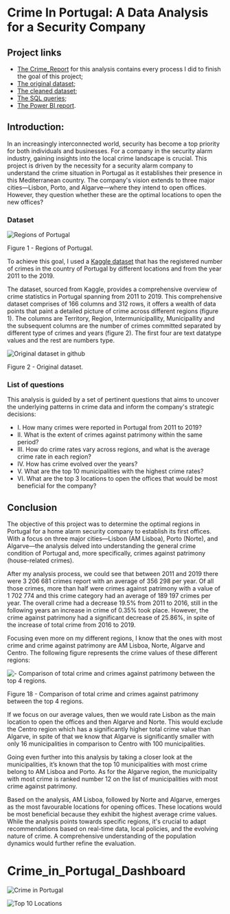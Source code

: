 # Crime In Portugal: A Data Analysis for a Security Company

## Project links
* [The Crime_Report](https://github.com/Melissa-Naldo/Crime_In_Portugal/blob/main/Crimes_Pt_Report.docx) for this analysis contains every process I did to finish the goal of this project;
* [The original dataset](https://github.com/Melissa-Naldo/Crime_In_Portugal/blob/main/portugal_crime_2011-2019%20-%20Raw.xlsx);
* [The cleaned dataset](https://github.com/Melissa-Naldo/Crime_In_Portugal/blob/main/portugal_crime_2011-2019_Organized.xlsx);
* [The SQL queries](https://github.com/Melissa-Naldo/Crime_In_Portugal/blob/main/SQL_Crime.sql);
* [The Power BI report](https://github.com/Melissa-Naldo/Crime_In_Portugal/blob/main/Crime_Report.pbix).

## Introduction:

In an increasingly interconnected world, security has become a top priority for both individuals and businesses. For a company in the security alarm industry, gaining insights into the local crime landscape is crucial. This project is driven by the necessity for a security alarm company to understand the crime situation in Portugal as it establishes their presence in this Mediterranean country. The company's vision extends to three major cities—Lisbon, Porto, and Algarve—where they intend to open offices. However, they question whether these are the optimal locations to open the new offices?

### Dataset

![Regions of Portugal](https://github.com/Melissa-Naldo/Crime_In_Portugal/blob/main/Images/Figure%201.png)

Figure 1 - Regions of Portugal.

To achieve this goal, I used a [Kaggle dataset](https://www.kaggle.com/datasets/sameerkulkarni91/portugal-crime-statistics-20112019?select=portugal_consolidated_2011-2019.xlsx) that has the registered number of crimes in the country of Portugal by different locations and from the year 2011 to the 2019.

The dataset, sourced from Kaggle, provides a comprehensive overview of crime statistics in Portugal spanning from 2011 to 2019. This comprehensive dataset comprises of 166 columns and 312 rows, it offers a wealth of data points that paint a detailed picture of crime across different regions (figure 1). The columns are Territory, Region, Intermunicipallity, Municipallity and the subsequent columns are the number of crimes committed separated by different type of crimes and years (figure 2). The first four are text datatype values and the rest are numbers type. 

![Original dataset in github](https://github.com/Melissa-Naldo/Crime_In_Portugal/blob/main/Images/Figure%202.png)

Figure 2 - Original dataset.

### List of questions

  This analysis is guided by a set of pertinent questions that aims to uncover the underlying patterns in crime data and inform the company's strategic decisions:
* I.	How many crimes were reported in Portugal from 2011 to 2019?
* II.	What is the extent of crimes against patrimony within the same period?
* III.	How do crime rates vary across regions, and what is the average crime rate in each region?
* IV.	How has crime evolved over the years?
* V.	What are the top 10 municipalities with the highest crime rates?
* VI.	What are the top 3 locations to open the offices that would be most beneficial for the company?

## Conclusion
The objective of this project was to determine the optimal regions in Portugal for a home alarm security company to establish its first offices. With a focus on three major cities—Lisbon (AM Lisboa), Porto (Norte), and Algarve—the analysis delved into understanding the general crime condition of Portugal and, more specifically, crimes against patrimony (house-related crimes).
  
After my analysis process, we could see that between 2011 and 2019 there were 3 206 681 crimes report with an average of 356 298 per year. Of all those crimes, more than half were crimes against patrimony with a value of 1 702 774 and this crime category had an average of 189 197 crimes per year. The overall crime had a decrease 19.5% from 2011 to 2016, still in the following years an increase in crime of 0.35% took place. However, the crime against patrimony had a significant decrease of 25.86%, in spite of the increase of total crime from 2016 to 2019. 
 
Focusing even more on my different regions, I know that the ones with most crime and crime against patrimony are AM Lisboa, Norte, Algarve and Centro. The following figure represents the crime values of these different regions:
 
![- Comparison of total crime and crimes against patrimony between the top 4 regions.](https://github.com/Melissa-Naldo/Crime_In_Portugal/blob/main/Images/Figure%2018.png)

Figure 18 - Comparison of total crime and crimes against patrimony between the top 4 regions.
	
If we focus on our average values, then we would rate Lisbon as the main location to open the offices and then Algarve and Norte. This would exclude the Centro region which has a significantly higher total crime value than Algarve, in spite of that we know that Algarve is significantly smaller with only 16 municipalities in comparison to Centro with 100 municipalities. 
  
Going even further into this analysis by taking a closer look at the municipalities, it’s known that the top 10 municipalities with most crime belong to AM Lisboa and Porto. As for the Algarve region, the municipality with most crime is ranked number 12 on the list of municipalities with most crime against patrimony.  
 
Based on the analysis, AM Lisboa, followed by Norte and Algarve, emerges as the most favourable locations for opening offices. These locations would be most beneficial because they exhibit the highest average crime values. While the analysis points towards specific regions, it's crucial to adapt recommendations based on real-time data, local policies, and the evolving nature of crime. A comprehensive understanding of the population dynamics would further refine the evaluation.

# Crime_in_Portugal_Dashboard
![Crime in Portugal](https://github.com/Melissa-Naldo/Crime_In_Portugal/blob/main/Images/Figure%209.png)

![Top 10 Locations](https://github.com/Melissa-Naldo/Crime_In_Portugal/blob/main/Images/Figure%2010.png)

